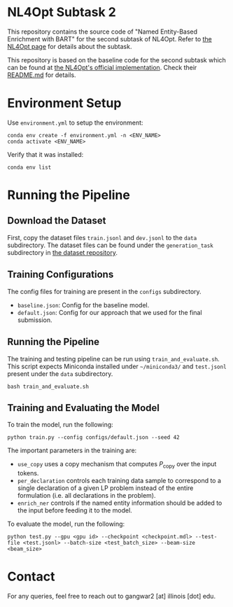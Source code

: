# NL4Opt Subtask 2
This repository contains the source code of "Named Entity-Based Enrichment with BART" for the second subtask of NL4Opt. Refer to [the NL4Opt page](https://nl4opt.github.io/) for details about the subtask.

This repository is based on the baseline code for the second subtask which can be found at [the NL4Opt's official implementation](https://github.com/nl4opt/nl4opt-subtask2-baseline). Check their [README.md](https://github.com/nl4opt/nl4opt-subtask2-baseline/blob/main/README.md) for details.
# Environment Setup
Use `environment.yml` to setup the environment:

```
conda env create -f environment.yml -n <ENV_NAME>
conda activate <ENV_NAME>
```

Verify that it was installed:
```
conda env list
```

# Running the Pipeline
## Download the Dataset
First, copy the dataset files `train.jsonl` and `dev.jsonl` to the `data` subdirectory. The dataset files can be found under the `generation_task` subdirectory in [the dataset repository](https://github.com/nl4opt/nl4opt-competition).

## Training Configurations
The config files for training are present in the `configs` subdirectory.
- `baseline.json`: Config for the baseline model.
- `default.json`: Config for our approach that we used for the final submission.

## Running the Pipeline
The training and testing pipeline can be run using `train_and_evaluate.sh`. This script expects Miniconda installed under `~/miniconda3/` and `test.jsonl` present under the `data` subdirectory.
```
bash train_and_evaluate.sh
```

## Training and Evaluating the Model
To train the model, run the following:
```
python train.py --config configs/default.json --seed 42
```
The important parameters in the training are:
- `use_copy` uses a copy mechanism that computes $P_\text{copy}$ over the input tokens.
- `per_declaration` controls each training data sample to correspond to a single declaration of a given LP problem instead of the entire formulation (i.e. all declarations in the problem).
- `enrich_ner` controls if the named entity information should be added to the input before feeding it to the model.

To evaluate the model, run the following:
```
python test.py --gpu <gpu id> --checkpoint <checkpoint.mdl> --test-file <test.jsonl> --batch-size <test_batch_size> --beam-size <beam_size>
```

# Contact
For any queries, feel free to reach out to gangwar2 [at] illinois [dot] edu.